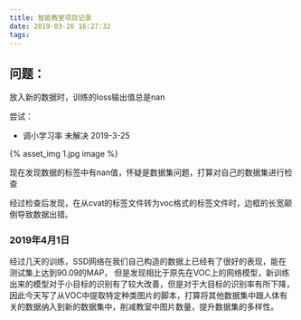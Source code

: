 ```yaml
---
title: 智能教室项目记录
date: 2019-03-26 16:27:32
tags:
---
```


## 问题：
放入新的数据时，训练的loss输出值总是nan

尝试：
* 调小学习率 未解决 2019-3-25

{% asset_img 1.jpg image %}

现在发现数据的标签中有nan值，怀疑是数据集问题，打算对自己的数据集进行检查

经过检查后发现，在从cvat的标签文件转为voc格式的标签文件时，边框的长宽颠倒导致数据出错。

### 2019年4月1日 

经过几天的训练，SSD网络在我们自己构造的数据上已经有了很好的表现，能在测试集上达到90.09的MAP，
但是发现相比于原先在VOC上的网络模型，新训练出来的模型对于小目标的识别有了较大改善，但是对于大目标的识别率有所下降，
因此今天写了从VOC中提取特定种类图片的脚本，打算将其他数据集中跟人体有关的数据纳入到新的数据集中，削减教室中图片数量，提升数据集的多样性。